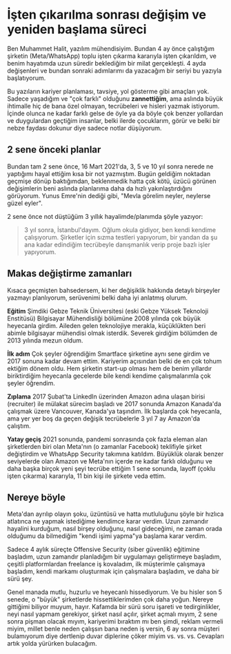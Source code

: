 # İşten çıkarılma sonrası değişim ve yeniden başlama süreci

Ben Muhammet Halit, yazılım mühendisiyim. Bundan 4 ay önce çalıştığım şirketin (Meta/WhatsApp) toplu işten çıkarma kararıyla işten çıkarıldım, ve benim hayatımda uzun süredir beklediğim bir milat gerçekleşti. 4 ayda değişenleri ve bundan sonraki adımlarımı da yazacağım bir seriyi bu yazıyla başlatıyorum.

Bu yazıların kariyer planlaması, tavsiye, yol gösterme gibi amaçları yok. Sadece yaşadığım ve "çok farklı" olduğunu **zannettiğim**, ama aslında büyük ihtimalle hiç de bana özel olmayan, tecrübeleri ve hisleri yazmak istiyorum. İçinde olunca ne kadar farklı gelse de öyle ya da böyle çok benzer yollardan ve duygulardan geçtiğim insanlar, belki ilerde çocuklarım, görür ve belki bir nebze faydası dokunur diye sadece notlar düşüyorum.

## 2 sene önceki planlar

Bundan tam 2 sene önce, 16 Mart 2021'da, 3, 5 ve 10 yıl sonra nerede ne yaptığımı hayal ettiğim kısa bir not yazmıştım. Bugün geldiğim noktadan geçmişe dönüp baktığımdan, beklenmedik hatta çok kötü, üzücü görünen değişimlerin beni aslında planlarıma daha da hızlı yakınlaştırdığını görüyorum. Yunus Emre'nin dediği gibi, "Mevla görelim neyler, neylerse güzel eyler".

2 sene önce not düştüğüm 3 yıllık hayalimde/planımda şöyle yazıyor:

> 3 yıl sonra, İstanbul'dayım. Oğlum okula gidiyor, ben kendi kendime çalışıyorum. Şirketler için sızma testleri yapıyorum, bir yandan da şu ana kadar edindiğim tecrübeyle danışmanlık verip proje bazlı işler yapıyorum.

## Makas değiştirme zamanları

Kısaca geçmişten bahsedersem, ki her değişiklik hakkında detaylı birşeyler yazmayı planlıyorum, serüvenimi belki daha iyi anlatmış olurum. 

**Eğitim**
Şimdiki Gebze Teknik Üniversitesi (eski Gebze Yüksek Teknoloji Enstitüsü) Bilgisayar Mühendisliği bölümüne 2008 yılında çok büyük heyecanla girdim. Aileden gelen teknolojiye merakla, küçüklükten beri abimle bilgisayar mühendisi olmak isterdik. Severek girdiğim bölümden de 2013 yılında mezun oldum.

**İlk adım**
Çok şeyler öğrendiğim Smartface şirketine aynı sene girdim ve 2017 sonuna kadar devam ettim. Kariyerim açısından belki de en çok tohum ektiğim dönem oldu. Hem şirketin start-up olması hem de benim yıllardır biriktirdiğim heyecanla gecelerde bile kendi kendime çalışmalarımla çok şeyler öğrendim.

**Zıplama**
2017 Şubat'ta LinkedIn üzerinden Amazon adına ulaşan birisi (recruiter) ile mülakat sürecim başladı ve 2017 sonunda Amazon Kanada'da çalışmak üzere Vancouver, Kanada'ya taşındım. İlk başlarda çok heyecanla, ama yer yer boş da geçen değişik tecrübelerle 3 yıl 7 ay Amazon'da çalıştım.

**Yatay geçiş**
2021 sonunda, pandemi sonrasında çok fazla eleman alan şirketlerden biri olan Meta'nın (o zamanlar Facebook) teklifiyle şirket değiştirdim ve WhatsApp Security takımına katıldım. Büyüklük olarak benzer seviyelerde olan Amazon ve Meta'nın içerde ne kadar farklı olduğunu ve daha başka birçok yeni şeyi tecrübe ettiğim 1 sene sonunda, layoff (çoklu işten çıkarma) kararıyla, 11 bin kişi ile şirkete veda ettim.

## Nereye böyle

Meta'dan ayrılıp olayın şoku, üzüntüsü ve hatta mutluluğunu şöyle bir hızlıca atlatınca ne yapmak istediğime kendimce karar verdim. Uzun zamandır hayalini kurduğum, nasıl birşey olduğunu, nasıl gideceğimi, ne zaman orada olduğumu da bilmediğim "kendi işimi yapma"ya başlama karar verdim.

Sadece 4 aylık süreçte Offensive Security (siber güvenlik) eğitimine başladım, uzun zamandır planladığım bir uygulamayı geliştirmeye başladım, çeşitli platformlardan freelance iş kovaladım, ilk müşterimle çalışmaya başladım, kendi markamı oluşturmak için çalışmalara başladım, ve daha bir sürü şey.

Genel manada mutlu, huzurlu ve heyecanlı hissediyorum. Ve bu hisler son 5 senede, o "büyük" şirketlerde hissettiklerimden çok daha yoğun. Nereye gittiğimi biliyor muyum, hayır. Kafamda bir sürü soru işareti ve tedirginlikler, neyi nasıl yapmam gerekiyor, şirket nasıl açılır, şirket açmalı mıyım, 2 sene sonra pişman olacak mıyım, kariyerimi bıraktım mı ben şimdi, reklam vermeli miyim, millet benle neden çalışsın bana neden iş versin, 6 ay sonra müşteri bulamıyorum diye dertlenip duvar diplerine çöker miyim vs. vs. vs. Cevapları artık yolda yürürken bulacağım.